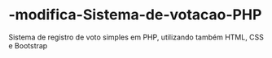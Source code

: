 # -modifica-Sistema-de-votacao-PHP
Sistema de registro de voto simples em PHP, utilizando também HTML, CSS e Bootstrap
